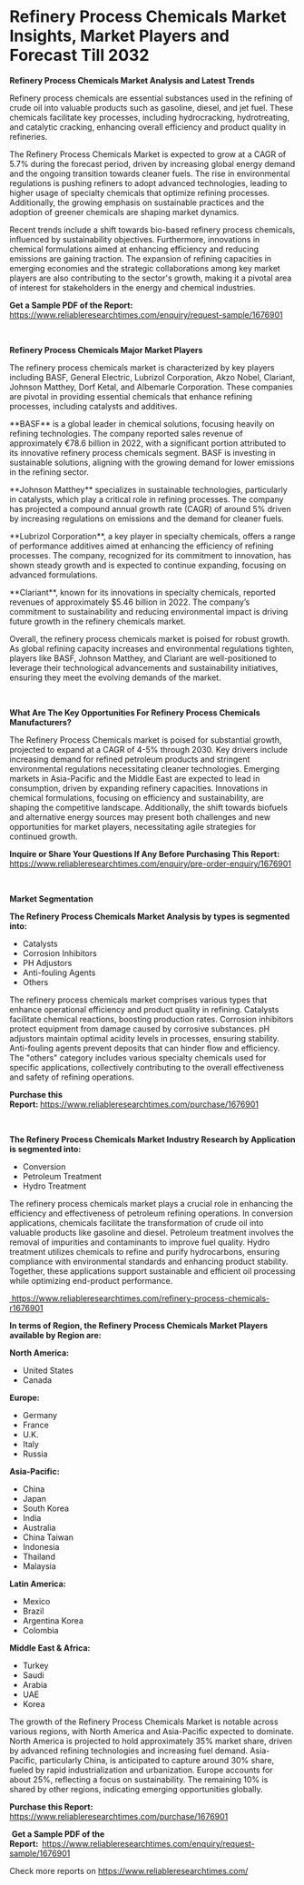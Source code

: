 <p><h1>Refinery Process Chemicals Market Insights, Market Players and Forecast Till 2032</h1></p><p><strong>Refinery Process Chemicals Market Analysis and Latest Trends</strong></p>
<p><p>Refinery process chemicals are essential substances used in the refining of crude oil into valuable products such as gasoline, diesel, and jet fuel. These chemicals facilitate key processes, including hydrocracking, hydrotreating, and catalytic cracking, enhancing overall efficiency and product quality in refineries. </p><p>The Refinery Process Chemicals Market is expected to grow at a CAGR of 5.7% during the forecast period, driven by increasing global energy demand and the ongoing transition towards cleaner fuels. The rise in environmental regulations is pushing refiners to adopt advanced technologies, leading to higher usage of specialty chemicals that optimize refining processes. Additionally, the growing emphasis on sustainable practices and the adoption of greener chemicals are shaping market dynamics. </p><p>Recent trends include a shift towards bio-based refinery process chemicals, influenced by sustainability objectives. Furthermore, innovations in chemical formulations aimed at enhancing efficiency and reducing emissions are gaining traction. The expansion of refining capacities in emerging economies and the strategic collaborations among key market players are also contributing to the sector's growth, making it a pivotal area of interest for stakeholders in the energy and chemical industries.</p></p>
<p><strong>Get a Sample PDF of the Report:&nbsp;</strong> <a href="https://www.reliableresearchtimes.com/enquiry/request-sample/1676901?utm_campaign=3532&utm_medium=2&utm_source=Github&utm_content=ia&utm_term=31032025&utm_id=refinery-process-chemicals">https://www.reliableresearchtimes.com/enquiry/request-sample/1676901</a></p>
<p>&nbsp;</p>
<p><strong>Refinery Process Chemicals Major Market Players</strong></p>
<p><p>The refinery process chemicals market is characterized by key players including BASF, General Electric, Lubrizol Corporation, Akzo Nobel, Clariant, Johnson Matthey, Dorf Ketal, and Albemarle Corporation. These companies are pivotal in providing essential chemicals that enhance refining processes, including catalysts and additives.</p><p>**BASF** is a global leader in chemical solutions, focusing heavily on refining technologies. The company reported sales revenue of approximately €78.6 billion in 2022, with a significant portion attributed to its innovative refinery process chemicals segment. BASF is investing in sustainable solutions, aligning with the growing demand for lower emissions in the refining sector.</p><p>**Johnson Matthey** specializes in sustainable technologies, particularly in catalysts, which play a critical role in refining processes. The company has projected a compound annual growth rate (CAGR) of around 5% driven by increasing regulations on emissions and the demand for cleaner fuels.</p><p>**Lubrizol Corporation**, a key player in specialty chemicals, offers a range of performance additives aimed at enhancing the efficiency of refining processes. The company, recognized for its commitment to innovation, has shown steady growth and is expected to continue expanding, focusing on advanced formulations.</p><p>**Clariant**, known for its innovations in specialty chemicals, reported revenues of approximately $5.46 billion in 2022. The company’s commitment to sustainability and reducing environmental impact is driving future growth in the refinery chemicals market.</p><p>Overall, the refinery process chemicals market is poised for robust growth. As global refining capacity increases and environmental regulations tighten, players like BASF, Johnson Matthey, and Clariant are well-positioned to leverage their technological advancements and sustainability initiatives, ensuring they meet the evolving demands of the market.</p></p>
<p>&nbsp;</p>
<p><strong>What Are The Key Opportunities For Refinery Process Chemicals Manufacturers?</strong></p>
<p><p>The Refinery Process Chemicals market is poised for substantial growth, projected to expand at a CAGR of 4-5% through 2030. Key drivers include increasing demand for refined petroleum products and stringent environmental regulations necessitating cleaner technologies. Emerging markets in Asia-Pacific and the Middle East are expected to lead in consumption, driven by expanding refinery capacities. Innovations in chemical formulations, focusing on efficiency and sustainability, are shaping the competitive landscape. Additionally, the shift towards biofuels and alternative energy sources may present both challenges and new opportunities for market players, necessitating agile strategies for continued growth.</p></p>
<p><strong>Inquire or Share Your Questions If Any Before Purchasing This Report:</strong> <a href="https://www.reliableresearchtimes.com/enquiry/pre-order-enquiry/1676901?utm_campaign=3532&utm_medium=2&utm_source=Github&utm_content=ia&utm_term=31032025&utm_id=refinery-process-chemicals">https://www.reliableresearchtimes.com/enquiry/pre-order-enquiry/1676901</a></p>
<p>&nbsp;</p>
<p><strong>Market Segmentation</strong></p>
<p><strong>The Refinery Process Chemicals Market Analysis by types is segmented into:</strong></p>
<p><ul><li>Catalysts</li><li>Corrosion Inhibitors</li><li>PH Adjustors</li><li>Anti-fouling Agents</li><li>Others</li></ul></p>
<p><p>The refinery process chemicals market comprises various types that enhance operational efficiency and product quality in refining. Catalysts facilitate chemical reactions, boosting production rates. Corrosion inhibitors protect equipment from damage caused by corrosive substances. pH adjustors maintain optimal acidity levels in processes, ensuring stability. Anti-fouling agents prevent deposits that can hinder flow and efficiency. The "others" category includes various specialty chemicals used for specific applications, collectively contributing to the overall effectiveness and safety of refining operations.</p></p>
<p><strong>Purchase this Report:&nbsp;</strong><a href="https://www.reliableresearchtimes.com/purchase/1676901?utm_campaign=3532&utm_medium=2&utm_source=Github&utm_content=ia&utm_term=31032025&utm_id=refinery-process-chemicals">https://www.reliableresearchtimes.com/purchase/1676901</a></p>
<p>&nbsp;</p>
<p><strong>The Refinery Process Chemicals Market Industry Research by Application is segmented into:</strong></p>
<p><ul><li>Conversion</li><li>Petroleum Treatment</li><li>Hydro Treatment</li></ul></p>
<p><p>The refinery process chemicals market plays a crucial role in enhancing the efficiency and effectiveness of petroleum refining operations. In conversion applications, chemicals facilitate the transformation of crude oil into valuable products like gasoline and diesel. Petroleum treatment involves the removal of impurities and contaminants to improve fuel quality. Hydro treatment utilizes chemicals to refine and purify hydrocarbons, ensuring compliance with environmental standards and enhancing product stability. Together, these applications support sustainable and efficient oil processing while optimizing end-product performance.</p></p>
<p><a href="https://www.reliableresearchtimes.com/refinery-process-chemicals-r1676901?utm_campaign=3532&utm_medium=2&utm_source=Github&utm_content=ia&utm_term=31032025&utm_id=refinery-process-chemicals">&nbsp;https://www.reliableresearchtimes.com/refinery-process-chemicals-r1676901</a></p>
<p><strong>In terms of Region, the Refinery Process Chemicals Market Players available by Region are:</strong></p>
<p>
    <p> <strong> North America: </strong>
        <ul>
            <li>United States</li>
            <li>Canada</li>
        </ul>
        </p> 
    <p> <strong> Europe: </strong>
        <ul>
            <li>Germany</li>
            <li>France</li>
            <li>U.K.</li>
            <li>Italy</li>
            <li>Russia</li>
        </ul>
        </p> 
    <p> <strong> Asia-Pacific: </strong>
        <ul>
            <li>China</li>
            <li>Japan</li>
            <li>South Korea</li>
            <li>India</li>
            <li>Australia</li>
            <li>China Taiwan</li>
            <li>Indonesia</li>
            <li>Thailand</li>
            <li>Malaysia</li>
        </ul>
        </p> 
    <p> <strong> Latin America: </strong>
        <ul>
            <li>Mexico</li>
            <li>Brazil</li>
            <li>Argentina Korea</li>
            <li>Colombia</li>
        </ul>
        </p> 
    <p> <strong> Middle East & Africa: </strong>
        <ul>
            <li>Turkey</li>
            <li>Saudi</li>
            <li>Arabia</li>
            <li>UAE</li>
            <li>Korea</li>
        </ul>
    </p>
    </p>
<p><p>The growth of the Refinery Process Chemicals Market is notable across various regions, with North America and Asia-Pacific expected to dominate. North America is projected to hold approximately 35% market share, driven by advanced refining technologies and increasing fuel demand. Asia-Pacific, particularly China, is anticipated to capture around 30% share, fueled by rapid industrialization and urbanization. Europe accounts for about 25%, reflecting a focus on sustainability. The remaining 10% is shared by other regions, indicating emerging opportunities globally.</p></p>
<p><strong>Purchase this Report: </strong><a href="https://www.reliableresearchtimes.com/purchase/1676901?utm_campaign=3532&utm_medium=2&utm_source=Github&utm_content=ia&utm_term=31032025&utm_id=refinery-process-chemicals">https://www.reliableresearchtimes.com/purchase/1676901</a></p>
<p>&nbsp;<strong>Get a Sample PDF of the Report:&nbsp;&nbsp;</strong><a href="https://www.reliableresearchtimes.com/enquiry/request-sample/1676901?utm_campaign=3532&utm_medium=2&utm_source=Github&utm_content=ia&utm_term=31032025&utm_id=refinery-process-chemicals">https://www.reliableresearchtimes.com/enquiry/request-sample/1676901</a></p>
<p><strong></strong></p>
<p>Check more reports on <a href="https://www.reliableresearchtimes.com/?utm_campaign=3532&utm_medium=2&utm_source=Github&utm_content=ia&utm_term=31032025&utm_id=refinery-process-chemicals">https://www.reliableresearchtimes.com/</a></p>